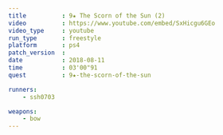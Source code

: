 ```yaml
---
title          : 9★ The Scorn of the Sun (2)
video          : https://www.youtube.com/embed/SxHicgu6GEo
video_type     : youtube
run_type       : freestyle
platform       : ps4
patch_version  :
date           : 2018-08-11
time           : 03'00"91
quest          : 9★-the-scorn-of-the-sun

runners:
    - ssh0703

weapons:
    - bow
---
```

